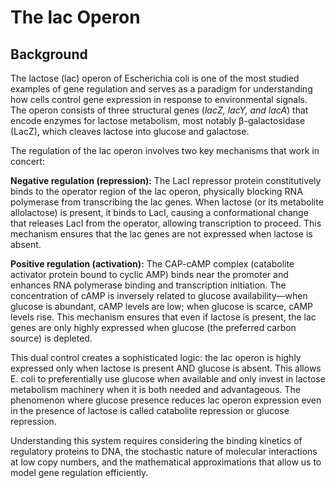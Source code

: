 # The lac Operon
## Background
The lactose (lac) operon of Escherichia coli is one of the most studied examples of gene regulation and serves as a paradigm for understanding how cells control gene expression in response to environmental signals. The operon consists of three structural genes (*lacZ, lacY, and lacA*) that encode enzymes for lactose metabolism, most notably β-galactosidase (LacZ), which cleaves lactose into glucose and galactose.

The regulation of the lac operon involves two key mechanisms that work in concert:

**Negative regulation (repression):** The LacI repressor protein constitutively binds to the operator region of the lac operon, physically blocking RNA polymerase from transcribing the lac genes. When lactose (or its metabolite allolactose) is present, it binds to LacI, causing a conformational change that releases LacI from the operator, allowing transcription to proceed. This mechanism ensures that the lac genes are not expressed when lactose is absent.

**Positive regulation (activation):** The CAP-cAMP complex (catabolite activator protein bound to cyclic AMP) binds near the promoter and enhances RNA polymerase binding and transcription initiation. The concentration of cAMP is inversely related to glucose availability—when glucose is abundant, cAMP levels are low; when glucose is scarce, cAMP levels rise. This mechanism ensures that even if lactose is present, the lac genes are only highly expressed when glucose (the preferred carbon source) is depleted.

This dual control creates a sophisticated logic: the lac operon is highly expressed only when lactose is present AND glucose is absent. This allows E. coli to preferentially use glucose when available and only invest in lactose metabolism machinery when it is both needed and advantageous. The phenomenon where glucose presence reduces lac operon expression even in the presence of lactose is called catabolite repression or glucose repression.

Understanding this system requires considering the binding kinetics of regulatory proteins to DNA, the stochastic nature of molecular interactions at low copy numbers, and the mathematical approximations that allow us to model gene regulation efficiently.
